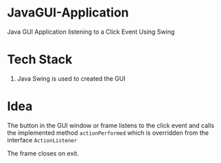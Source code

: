# JavaGUI-Application
Java GUI Application listening to a Click Event Using Swing
 
 
 # Tech Stack
 1. Java Swing is used to created the GUI
 
 # Idea
 The button in the GUI window or frame listens to the click event and 
 calls the implemented method `actionPerformed` which is overridden from the 
 interface `ActionListener`
 
 The frame closes on exit. 
 
 
